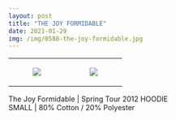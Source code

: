 ```yaml
---
layout: post
title: "THE JOY FORMIDABLE"
date: 2021-01-29
img: /img/0588-the-joy-formidable.jpg
---
```




<table style="width:100%;"><tr><td style="vertical-align:top;">
      <figure class="tmblr-full" data-orig-height="2048" data-orig-width="1365" data-orig-src="https://concertshirts.netlify.app/shirts/0588/0588-01.jpg"><img src="https://64.media.tumblr.com/bf915ab3205d8630a786fb46e518e036/4ce410320a68ee9e-24/s540x810/7b6d16a62e39d8ccc00c602b438f7ed984bff15b.jpg" data-orig-height="2048" data-orig-width="1365" data-orig-src="https://concertshirts.netlify.app/shirts/0588/0588-01.jpg"/></figure></td>
    <td style="vertical-align:top;">
      <figure class="tmblr-full" data-orig-height="2048" data-orig-width="1365" data-orig-src="https://concertshirts.netlify.app/shirts/0588/0588-02.jpg"><img src="https://64.media.tumblr.com/33305694e09f1377f406660e3f3eafc1/4ce410320a68ee9e-10/s540x810/1af863c50dac9326fbfe2bafc5450cd0f46ecca6.jpg" data-orig-height="2048" data-orig-width="1365" data-orig-src="https://concertshirts.netlify.app/shirts/0588/0588-02.jpg"/></figure></td>
  </tr></table><p>
  The Joy Formidable | Spring Tour 2012 HOODIE<br/>SMALL | 80% Cotton / 20% Polyester
</p>
